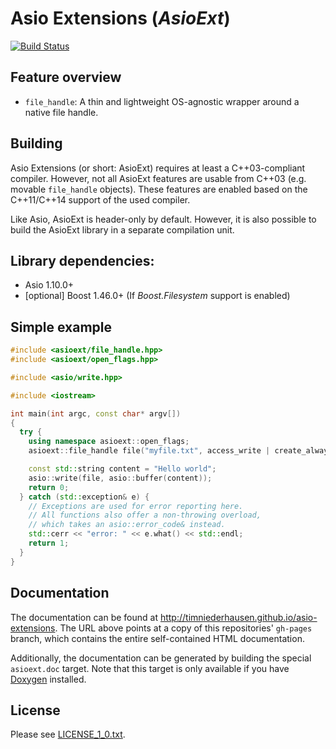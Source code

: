 # Asio Extensions (_AsioExt_)

[![Build Status](https://travis-ci.org/timniederhausen/asio-extensions.svg?branch=master)](https://travis-ci.org/timniederhausen/asio-extensions)

## Feature overview

* `file_handle`: A thin and lightweight OS-agnostic wrapper around a native file handle.

## Building

Asio Extensions (or short: AsioExt) requires at least a C++03-compliant compiler.
However, not all AsioExt features are usable from C++03 (e.g. movable `file_handle` objects).
These features are enabled based on the C++11/C++14 support of the used compiler.

<!-- todo: compiler support -->

Like Asio, AsioExt is header-only by default.
However, it is also possible to build the AsioExt library in a separate compilation unit.

## Library dependencies:

* Asio 1.10.0+
* [optional] Boost 1.46.0+ (If _Boost.Filesystem_ support is enabled)

## Simple example

```cpp
#include <asioext/file_handle.hpp>
#include <asioext/open_flags.hpp>

#include <asio/write.hpp>

#include <iostream>

int main(int argc, const char* argv[])
{
  try {
    using namespace asioext::open_flags;
    asioext::file_handle file("myfile.txt", access_write | create_always);

    const std::string content = "Hello world";
    asio::write(file, asio::buffer(content));
    return 0;
  } catch (std::exception& e) {
    // Exceptions are used for error reporting here.
    // All functions also offer a non-throwing overload,
    // which takes an asio::error_code& instead.
    std::cerr << "error: " << e.what() << std::endl;
    return 1;
  }
}
```

## Documentation
The documentation can be found at http://timniederhausen.github.io/asio-extensions.
The URL above points at a copy of this repositories' `gh-pages` branch,
which contains the entire self-contained HTML documentation.

Additionally, the documentation can be generated by building the special
`asioext.doc` target. Note that this target is only available if you have
[Doxygen](http://www.stack.nl/~dimitri/doxygen/) installed.

## License
Please see [LICENSE_1_0.txt](LICENSE_1_0.txt).
